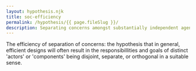 ```yaml
---
layout: hypothesis.njk
title: soc-efficiency
permalink: /hypothesis/{{ page.fileSlug }}/
description: Separating concerns amongst substantially independent agents is efficient
---
```


The efficiency of separation of concerns: the hypothesis that in general, efficient designs will often result in the responsibillities and goals of distinct 'actors' or 'components' being disjoint, separate, or orthogonal in a suitable sense. 
